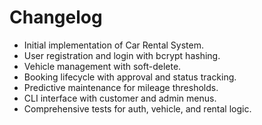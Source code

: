 # Changelog

- Initial implementation of Car Rental System.
- User registration and login with bcrypt hashing.
- Vehicle management with soft-delete.
- Booking lifecycle with approval and status tracking.
- Predictive maintenance for mileage thresholds.
- CLI interface with customer and admin menus.
- Comprehensive tests for auth, vehicle, and rental logic.